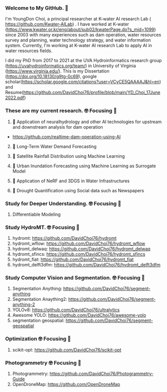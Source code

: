 ### Welcome to My GitHub. 👋

I'm YoungDon Choi, a principal researcher at K-water AI research Lab (
https://github.com/Kwater-AILab)
. I have worked at K-water (https://www.kwater.or.kr/eng/about/sub02/kwaterPage.do?s_mid=1099) since 2003 with many experiences such as dam operation, water resources survey and planning, water technology strategy, and water information system.
Currently, I'm working at  K-water AI research Lab to apply AI in water resources fields.

I did my PhD from 2017 to 2021 at the UVA Hydroinformatics research group (https://uvahydroinformatics.org/team/) in University of Virginia (https://www.virginia.edu/). This is my Dissertation (https://doi.org/10.18130/g9tg-0c69), google scholar(https://scholar.google.com/citations?user=VCyCE5QAAAAJ&hl=en) and Resume(https://github.com/DavidChoi76/profile/blob/main/YD_Choi_17June2022.pdf)

### These are my current research. :nerd_face: Focusing :thinking:

1. 🔭 Application of neuralhydrology and other AI technologies for upstream and downstream analysis for dam operation
 - https://github.com/realtime-dam-operation-using-AI
  
2. 🌱 Long-Term Water Demand Forecasting 
  
3. 👯 Satellite Rainfall Distribution using Machine Learning
  
4. 🔭 Urban Inundation Forecasting using Machine Learning as Surrogate Model

5. 🌱 Application of NeRF and 3DGS in Water Infrastructures

6. 👯 Drought Quantification using Social data such as Newspapers


### Study for Deeper Understanding. :nerd_face: Focusing :thinking:
1. Differentiable Modeling


### Study HydroMT. :nerd_face: Focusing :thinking:
1. hydromt: https://github.com/DavidChoi76/hydromt
2. hydromt_wflow: https://github.com/DavidChoi76/hydromt_wflow
3. hydromt_delwaq: https://github.com/DavidChoi76/hydromt_delwaq
4. hydromt_sfincs: https://github.com/DavidChoi76/hydromt_sfincs
5. hydromt_fiat: https://github.com/DavidChoi76/hydromt_fiat
6. hydromt_delft3dfm: https://github.com/DavidChoi76/hydromt_delft3dfm

### Study Computer Vision and Segmentation. :nerd_face: Focusing :thinking:
1. Segmentation Anything: https://github.com/DavidChoi76/segment-anything
2. Segmentation Anaything2: https://github.com/DavidChoi76/segment-anything-2
3. YOLOv8: https://github.com/DavidChoi76/ultralytics
4. Awesome YOLO: https://github.com/DavidChoi76/awesome-yolo
5. segmentation geospatial: https://github.com/DavidChoi76/segment-geospatial

### Optimization :nerd_face: Focusing :thinking:
1. scikit-opt: https://github.com/DavidChoi76/scikit-opt

### Photogrammetry :nerd_face: Focusing :thinking:
1. Photogrammetry: https://github.com/DavidChoi76/Photogrammetry-Guide
2. OpenDroneMap: https://github.com/OpenDroneMap
